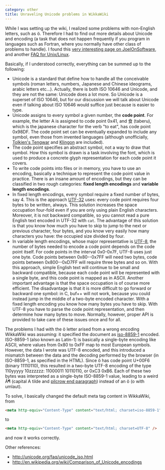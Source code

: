 ```yaml
---
category: other
title: Unraveling Unicode problems in WikkaWiki
---
```


While I was setting up the wiki, I realized some problems with
non-English letters, such as ö. Therefore I had to find out more details
about Unicode and encoding (a task that does not happen frequently if
you program in languages such as Fortran, where you normally have other
class of problems to handle). I found this [very interesting page on
JoelOnSoftware](http://www.joelonsoftware.com/articles/Unicode.html),
and another [FAQ for
Unix/Linux](http://www.cl.cam.ac.uk/~mgk25/unicode.html).

Basically, if I understood correctly, everything can be summed up to the
following:

-   Unicode is a standard that define how to handle all the conceivable
    symbols (roman letters, numbers, Japanese and Chinese ideograms,
    arabic letters etc\...). Actually, there is both ISO 10646 and
    Unicode, and they are not the same: Unicode does a lot more. So
    Unicode is a superset of ISO 10646, but for our discussion we will
    talk about Unicode even if talking about ISO 10646 would suffice
    just because is easier to type.
-   Unicode assigns to every symbol a given number, the **code point**.
    For example, the letter A is assigned to code point 0x41, and 食
    (taberu), which is the japanese character for the verb \"to eat\",
    has code point 0x98DF. The code point set can be eventually expanded
    to include any symbol, even those from invented languages (although
    unofficially, [Tolkien\'s
    Tengwar](http://www.evertype.com/standards/csur/tengwar.html) and
    [Klingon](http://www.evertype.com/standards/csur/klingon.html) are
    included).
-   The code point specifies an abstract symbol, not a way to draw that
    symbol. How this symbol is drawn is a task involving the font, which
    is used to produce a concrete glyph representation for each code
    point it covers.
-   To write code points into files or in memory, you have to use an
    encoding, basically a technique to represent the code point value in
    practice. There is an insane amount of encodings, but they can be
    classified in two rough categories: **fixed length encodings** and
    **variable length encodings**.
-   In fixed length encodings, every symbol require a fixed number of
    bytes, say 4. This is the approach
    [UTF-32](http://en.wikipedia.org/wiki/UTF-32) uses: every code point
    requires four bytes to be written, always. This solution increases
    the space occupation four-fold even if you are only using plain
    English characters. Moreover, it is not backward compatible, so you
    cannot read a pure English text encoded in UTF-32 with `cat`. The
    advantage of this solution is that you know how much you have to
    skip to jump to the next or previous character, four bytes, and you
    know very easily how many characters you have: the occupied size
    divided by four.
-   In variable length encodings, whose major representative is
    [UTF-8](http://en.wikipedia.org/wiki/UTF-8), the number of bytes
    needed to encode a code point depends on the code point itself. For
    code points in the interval 0x0-0x7F, UTF-8 uses just one byte. Code
    points between 0x80--0x7FF will need two bytes, code points between
    0x800--0xD7FF will require three bytes and so on. With this
    approach, simple English text will continue to be small and backward
    compatible, because each code point will be represented with a
    single byte, and this code point is mapped as in ASCII. Another
    important advantage is that the space occupation is of course more
    efficient. The disadvantage is that it is more difficult to go
    forward or backward one symbol: in C, buf++ will not work, because
    you could instead jump in the middle of a two-byte encoded
    character. With a fixed length encoding you know how many bytes you
    have to skip. With UTF-8 you have to parse the code point
    representation, and then determine how many bytes to move. Normally,
    however, proper API is provided to take care of these issues once
    and for all.

The problems I had with the ö letter arised from a wrong encoding
WikkaWiki was assuming: it specified the document as
[iso-8859-1](http://en.wikipedia.org/wiki/ISO_8859-1) encoded.
ISO-8859-1 (also known as Latin-1) is basically a single-byte encoding
like ASCII, where values from 0x80 to 0xFF map to most European symbols.
However, the data I wrote was UTF-8 encoded, and this introduced a
mismatch between the data and the decoding performed by the browser (in
ISO-8859-1, as specified in the HTML). Since ö has code point U+00F6
(binary 11110110), this resulted in a two-byte UTF-8 encoding of the
type 110yyyyy 10zzzzzz: 11000011 10110110, or 0xC3 0xB6. Each of these
two bytes was interpreted as a single-byte ISO-8859-1 value, leading to
a weird Ã¶ (capital A tilde and [pilcrow end
paragraph](http://en.wikipedia.org/wiki/Pilcrow)) instead of an ö (o
with umlaut).

To solve, I basically changed the default meta tag content in WikkaWiki,
from

```html
<meta http-equiv="Content-Type" content="text/html; charset=iso-8859-1">
```

to

```html
<meta http-equiv="Content-Type" content="text/html; charset=UTF-8" />
```

and now it works correctly.

Other references:

-   <http://unicode.org/faq/unicode_iso.html>
-   <http://en.wikipedia.org/wiki/Comparison_of_Unicode_encodings>
